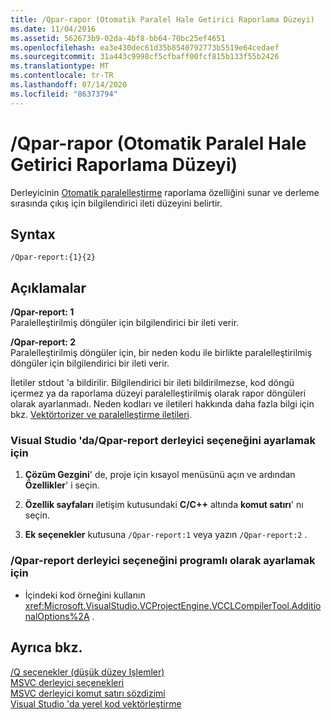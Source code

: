 ```yaml
---
title: /Qpar-rapor (Otomatik Paralel Hale Getirici Raporlama Düzeyi)
ms.date: 11/04/2016
ms.assetid: 562673b9-02da-4bf8-bb64-70bc25ef4651
ms.openlocfilehash: ea3e430dec61d35b8540792773b5519e64cedaef
ms.sourcegitcommit: 31a443c9998cf5cfbaff00fcf815b133f55b2426
ms.translationtype: MT
ms.contentlocale: tr-TR
ms.lasthandoff: 07/14/2020
ms.locfileid: "86373794"
---
```

# <a name="qpar-report-auto-parallelizer-reporting-level"></a>/Qpar-rapor (Otomatik Paralel Hale Getirici Raporlama Düzeyi)

Derleyicinin [Otomatik paralelleştirme](../../parallel/auto-parallelization-and-auto-vectorization.md) raporlama özelliğini sunar ve derleme sırasında çıkış için bilgilendirici ileti düzeyini belirtir.

## <a name="syntax"></a>Syntax

```
/Qpar-report:{1}{2}
```

## <a name="remarks"></a>Açıklamalar

**/Qpar-report: 1**<br/>
Paralelleştirilmiş döngüler için bilgilendirici bir ileti verir.

**/Qpar-report: 2**<br/>
Paralelleştirilmiş döngüler için, bir neden kodu ile birlikte paralelleştirilmiş döngüler için bilgilendirici bir ileti verir.

İletiler stdout 'a bildirilir. Bilgilendirici bir ileti bildirilmezse, kod döngü içermez ya da raporlama düzeyi paralelleştirilmiş olarak rapor döngüleri olarak ayarlanmadı. Neden kodları ve iletileri hakkında daha fazla bilgi için bkz. [Vektörtorizer ve paralelleştirme iletileri](../../error-messages/tool-errors/vectorizer-and-parallelizer-messages.md).

### <a name="to-set-the-qpar-report-compiler-option-in-visual-studio"></a>Visual Studio 'da/Qpar-report derleyici seçeneğini ayarlamak için

1. **Çözüm Gezgini**' de, proje için kısayol menüsünü açın ve ardından **Özellikler**' i seçin.

1. **Özellik sayfaları** iletişim kutusundaki **C/C++** altında **komut satırı**' nı seçin.

1. **Ek seçenekler** kutusuna `/Qpar-report:1` veya yazın `/Qpar-report:2` .

### <a name="to-set-the-qpar-report-compiler-option-programmatically"></a>/Qpar-report derleyici seçeneğini programlı olarak ayarlamak için

- İçindeki kod örneğini kullanın <xref:Microsoft.VisualStudio.VCProjectEngine.VCCLCompilerTool.AdditionalOptions%2A> .

## <a name="see-also"></a>Ayrıca bkz.

[/Q seçenekler (düşük düzey Işlemler)](q-options-low-level-operations.md)<br/>
[MSVC derleyici seçenekleri](compiler-options.md)<br/>
[MSVC derleyici komut satırı sözdizimi](compiler-command-line-syntax.md)<br/>
[Visual Studio 'da yerel kod vektörleştirme](https://docs.microsoft.com/archive/blogs/nativeconcurrency/auto-vectorizer-in-visual-studio-2012-overview)
